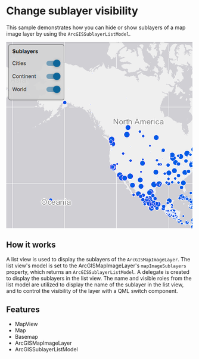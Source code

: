 # Change sublayer visibility

This sample demonstrates how you can hide or show sublayers of a map image layer by using the `ArcGISSublayerListModel`.

![](screenshot.png)

## How it works

A list view is used to display the sublayers of the `ArcGISMapImageLayer`. The list view's model is set to the ArcGISMapImageLayer's `mapImageSublayers` property, which returns an `ArcGISSublayerListModel`. A delegate is created to display the sublayers in the list view. The name and visible roles from the list model are utilized to display the name of the sublayer in the list view, and to control the visibility of the layer with a QML switch component.

## Features
- MapView
- Map
- Basemap
- ArcGISMapImageLayer
- ArcGISSublayerListModel
